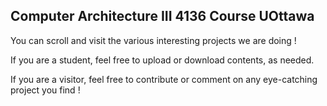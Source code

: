 ## Computer Architecture III 4136 Course UOttawa

You can scroll and visit the various interesting projects we are doing !

If you are a student, feel free to upload or download contents, as needed.

If you are a visitor, feel free to contribute or comment on any eye-catching project you find !
